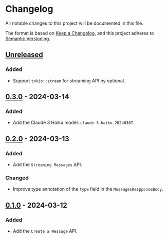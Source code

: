 # Changelog

All notable changes to this project will be documented in this file.

The format is based on [Keep a Changelog](https://keepachangelog.com/en/1.0.0/),
and this project adheres to [Semantic Versioning](https://semver.org/spec/v2.0.0.html).

## [Unreleased]

### Added

- Support `tokio::stream` for streaming API by optional.

## [0.3.0] - 2024-03-14

### Added

- Add the Claude 3 Haiku model: `claude-3-haiku-20240307`.

## [0.2.0] - 2024-03-13

### Added

- Add the `Streaming Messages` API.

### Changed

- Improve type annotation of the `type` field in the `MessagesRespponseBody`.

## [0.1.0] - 2024-03-12

### Added

- Add the `Create a Message` API.

[unreleased]: https://github.com/mochi-neko/clust/compare/v0.3.0...HEAD

[0.3.0]: https://github.com/mochi-neko/clust/compare/v0.2.0...v0.3.0

[0.2.0]: https://github.com/mochi-neko/clust/compare/v0.1.0...v0.2.0

[0.1.0]: https://github.com/mochi-neko/clust/releases/tag/v0.1.0
